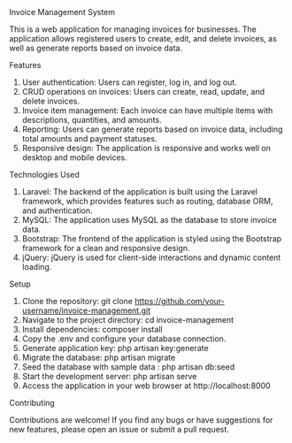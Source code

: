 <!DOCTYPE html>
<html lang="en">
<head>
    <meta charset="UTF-8">
    <meta name="viewport" content="width=device-width, initial-scale=1.0">
    <title>Invoice Management System</title>
   
</head>
<body>
                                   Invoice Management System

This is a web application for managing invoices for businesses. 
The application allows registered users to create, edit, and delete invoices, as well as generate reports based on invoice data.

Features

1. User authentication: Users can register, log in, and log out.
2. CRUD operations on invoices: Users can create, read, update, and delete invoices.
3. Invoice item management: Each invoice can have multiple items with descriptions, quantities, and amounts.
4. Reporting: Users can generate reports based on invoice data, including total amounts and payment statuses.
5. Responsive design: The application is responsive and works well on desktop and mobile devices.



Technologies Used


1. Laravel: The backend of the application is built using the Laravel framework, which provides features such as routing, database ORM, and authentication.
2. MySQL: The application uses MySQL as the database to store invoice data.
3. Bootstrap: The frontend of the application is styled using the Bootstrap framework for a clean and responsive design.
4. jQuery: jQuery is used for client-side interactions and dynamic content loading.


Setup


1. Clone the repository: git clone https://github.com/your-username/invoice-management.git
2. Navigate to the project directory: cd invoice-management
3. Install dependencies: composer install
4. Copy the .env and configure your database connection.
5. Generate application key: php artisan key:generate
6. Migrate the database: php artisan migrate
7. Seed the database with sample data : php artisan db:seed
8. Start the development server: php artisan serve
9. Access the application in your web browser at http://localhost:8000


Contributing

Contributions are welcome! If you find any bugs or have suggestions for new features, please open an issue or submit a pull request.

</body>
</html>
